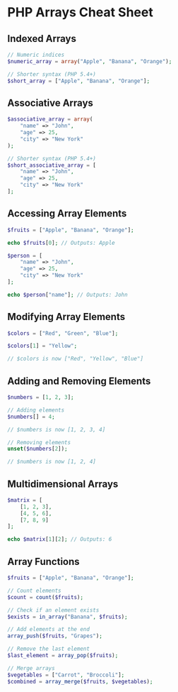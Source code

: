 # PHP Arrays Cheat Sheet

## Indexed Arrays

```php
// Numeric indices
$numeric_array = array("Apple", "Banana", "Orange");

// Shorter syntax (PHP 5.4+)
$short_array = ["Apple", "Banana", "Orange"];
```

## Associative Arrays

```php
$associative_array = array(
    "name" => "John",
    "age" => 25,
    "city" => "New York"
);

// Shorter syntax (PHP 5.4+)
$short_associative_array = [
    "name" => "John",
    "age" => 25,
    "city" => "New York"
];
```

## Accessing Array Elements

```php
$fruits = ["Apple", "Banana", "Orange"];

echo $fruits[0]; // Outputs: Apple

$person = [
    "name" => "John",
    "age" => 25,
    "city" => "New York"
];

echo $person["name"]; // Outputs: John
```

## Modifying Array Elements

```php
$colors = ["Red", "Green", "Blue"];

$colors[1] = "Yellow";

// $colors is now ["Red", "Yellow", "Blue"]
```

## Adding and Removing Elements

```php
$numbers = [1, 2, 3];

// Adding elements
$numbers[] = 4;

// $numbers is now [1, 2, 3, 4]

// Removing elements
unset($numbers[2]);

// $numbers is now [1, 2, 4]
```

## Multidimensional Arrays

```php
$matrix = [
    [1, 2, 3],
    [4, 5, 6],
    [7, 8, 9]
];

echo $matrix[1][2]; // Outputs: 6
```

## Array Functions

```php
$fruits = ["Apple", "Banana", "Orange"];

// Count elements
$count = count($fruits);

// Check if an element exists
$exists = in_array("Banana", $fruits);

// Add elements at the end
array_push($fruits, "Grapes");

// Remove the last element
$last_element = array_pop($fruits);

// Merge arrays
$vegetables = ["Carrot", "Broccoli"];
$combined = array_merge($fruits, $vegetables);
